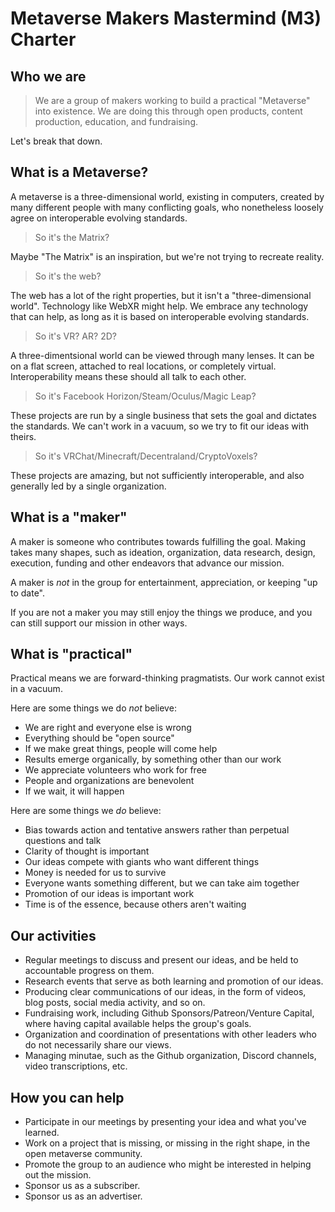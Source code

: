 # Metaverse Makers Mastermind (M3) Charter

## Who we are

> We are a group of makers working to build a practical "Metaverse" into existence.
> We are doing this through open products, content production, education, and fundraising.

Let's break that down.

## What is a Metaverse?

A metaverse is a three-dimensional world, existing in computers, created by many different people with many conflicting goals, who nonetheless loosely agree on interoperable evolving standards.

> So it's the Matrix?

Maybe "The Matrix" is an inspiration, but we're not trying to recreate reality.

> So it's the web?

The web has a lot of the right properties, but it isn't a "three-dimensional world". Technology like WebXR might help. We embrace any technology that can help, as long as it is based on interoperable evolving standards.

> So it's VR? AR? 2D?

A three-dimentsional world can be viewed through many lenses. It can be on a flat screen, attached to real locations, or completely virtual. Interoperability means these should all talk to each other.

> So it's Facebook Horizon/Steam/Oculus/Magic Leap?

These projects are run by a single business that sets the goal and dictates the standards. We can't work in a vacuum, so we try to fit our ideas with theirs.

> So it's VRChat/Minecraft/Decentraland/CryptoVoxels?

These projects are amazing, but not sufficiently interoperable, and also generally led by a single organization.

## What is a "maker"

A maker is someone who contributes towards fulfilling the goal. Making takes many shapes, such as ideation, organization, data research, design, execution, funding and other endeavors that advance our mission.

A maker is _not_ in the group for entertainment, appreciation, or keeping "up to date".

If you are not a maker you may still enjoy the things we produce, and you can still support our mission in other ways.

## What is "practical"

Practical means we are forward-thinking pragmatists. Our work cannot exist in a vacuum.

Here are some things we do _not_ believe:

- We are right and everyone else is wrong
- Everything should be "open source"
- If we make great things, people will come help
- Results emerge organically, by something other than our work
- We appreciate volunteers who work for free
- People and organizations are benevolent
- If we wait, it will happen

Here are some things we _do_ believe:

- Bias towards action and tentative answers rather than perpetual questions and talk
- Clarity of thought is important
- Our ideas compete with giants who want different things
- Money is needed for us to survive
- Everyone wants something different, but we can take aim together
- Promotion of our ideas is important work
- Time is of the essence, because others aren't waiting

## Our activities

- Regular meetings to discuss and present our ideas, and be held to accountable progress on them.
- Research events that serve as both learning and promotion of our ideas.
- Producing clear communications of our ideas, in the form of videos, blog posts, social media activity, and so on.
- Fundraising work, including Github Sponsors/Patreon/Venture Capital, where having capital available helps the group's goals.
- Organization and coordination of presentations with other leaders who do not necessarily share our views.
- Managing minutae, such as the Github organization, Discord channels, video transcriptions, etc.

## How you can help

- Participate in our meetings by presenting your idea and what you've learned.
- Work on a project that is missing, or missing in the right shape, in the open metaverse community.
- Promote the group to an audience who might be interested in helping out the mission.
- Sponsor us as a subscriber.
- Sponsor us as an advertiser.
